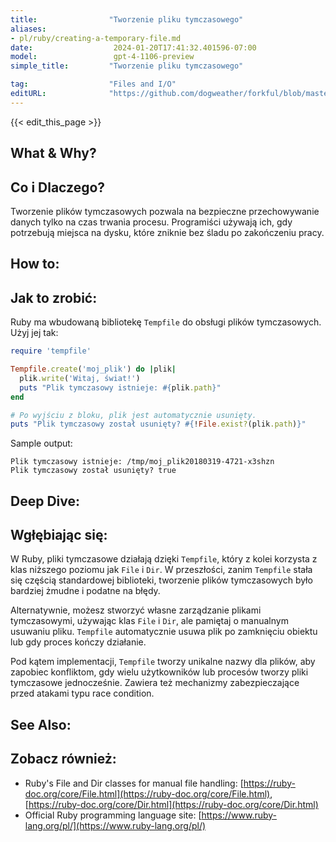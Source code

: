 ```yaml
---
title:                "Tworzenie pliku tymczasowego"
aliases:
- pl/ruby/creating-a-temporary-file.md
date:                  2024-01-20T17:41:32.401596-07:00
model:                 gpt-4-1106-preview
simple_title:         "Tworzenie pliku tymczasowego"

tag:                  "Files and I/O"
editURL:              "https://github.com/dogweather/forkful/blob/master/content/pl/ruby/creating-a-temporary-file.md"
---
```


{{< edit_this_page >}}

## What & Why?
## Co i Dlaczego?

Tworzenie plików tymczasowych pozwala na bezpieczne przechowywanie danych tylko na czas trwania procesu. Programiści używają ich, gdy potrzebują miejsca na dysku, które zniknie bez śladu po zakończeniu pracy.

## How to:
## Jak to zrobić:

Ruby ma wbudowaną bibliotekę `Tempfile` do obsługi plików tymczasowych. Użyj jej tak:

```ruby
require 'tempfile'

Tempfile.create('moj_plik') do |plik|
  plik.write('Witaj, świat!')
  puts "Plik tymczasowy istnieje: #{plik.path}"
end

# Po wyjściu z bloku, plik jest automatycznie usunięty.
puts "Plik tymczasowy został usunięty? #{!File.exist?(plik.path)}"
```

Sample output:
```
Plik tymczasowy istnieje: /tmp/moj_plik20180319-4721-x3shzn
Plik tymczasowy został usunięty? true
```

## Deep Dive:
## Wgłębiając się:

W Ruby, pliki tymczasowe działają dzięki `Tempfile`, który z kolei korzysta z klas niższego poziomu jak `File` i `Dir`. W przeszłości, zanim `Tempfile` stała się częścią standardowej biblioteki, tworzenie plików tymczasowych było bardziej żmudne i podatne na błędy.

Alternatywnie, możesz stworzyć własne zarządzanie plikami tymczasowymi, używając klas `File` i `Dir`, ale pamiętaj o manualnym usuwaniu pliku. `Tempfile` automatycznie usuwa plik po zamknięciu obiektu lub gdy proces kończy działanie.

Pod kątem implementacji, `Tempfile` tworzy unikalne nazwy dla plików, aby zapobiec konfliktom, gdy wielu użytkowników lub procesów tworzy pliki tymczasowe jednocześnie. Zawiera też mechanizmy zabezpieczające przed atakami typu race condition.

## See Also:
## Zobacz również:

- Ruby's File and Dir classes for manual file handling: [https://ruby-doc.org/core/File.html](https://ruby-doc.org/core/File.html), [https://ruby-doc.org/core/Dir.html](https://ruby-doc.org/core/Dir.html)
- Official Ruby programming language site: [https://www.ruby-lang.org/pl/](https://www.ruby-lang.org/pl/)

